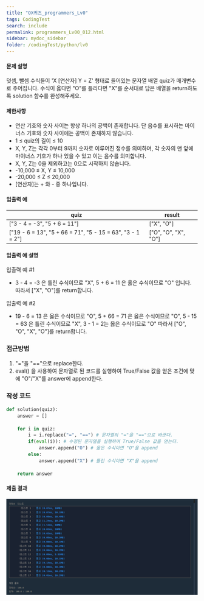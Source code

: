 ```yaml
---
title: "OX퀴즈_programmers_Lv0"
tags: CodingTest
search: include
permalink: programmers_Lv00_012.html
sidebar: mydoc_sidebar
folder: /codingTest/python/lv0
---
```



#### 문제 설명 <br>

덧셈, 뺄셈 수식들이 'X [연산자] Y = Z' 형태로 들어있는 문자열 배열 quiz가 매개변수로 주어집니다. 수식이 옳다면 "O"를 틀리다면 "X"를 순서대로 담은 배열을 return하도록 solution 함수를 완성해주세요.

#### 제한사항 <br>

- 연산 기호와 숫자 사이는 항상 하나의 공백이 존재합니다. 단 음수를 표시하는 마이너스 기호와 숫자 사이에는 공백이 존재하지 않습니다.
- 1 ≤ quiz의 길이 ≤ 10
- X, Y, Z는 각각 0부터 9까지 숫자로 이루어진 정수를 의미하며, 각 숫자의 맨 앞에 마이너스 기호가 하나 있을 수 있고 이는 음수를 의미합니다.
- X, Y, Z는 0을 제외하고는 0으로 시작하지 않습니다.
- -10,000 ≤ X, Y ≤ 10,000
- -20,000 ≤ Z ≤ 20,000
- [연산자]는 + 와 - 중 하나입니다.

#### 입출력 예 <br>
  
quiz|result
---|---
["3 - 4 = -3", "5 + 6 = 11"]|["X", "O"]
["19 - 6 = 13", "5 + 66 = 71", "5 - 15 = 63", "3 - 1 = 2"]|["O", "O", "X", "O"]

#### 입출력 예 설명 <br>

입출력 예 #1
- 3 - 4 = -3 은 틀린 수식이므로 "X", 5 + 6 = 11 은 옳은 수식이므로 "O" 입니다. 따라서 ["X", "O"]를 return합니다.

입출력 예 #2
- 19 - 6 = 13 은 옳은 수식이므로 "O", 5 + 66 = 71 은 옳은 수식이므로 "O", 5 - 15 = 63 은 틀린 수식이므로 "X", 3 - 1 = 2는 옳은 수식이므로 "O" 따라서 ["O", "O", "X", "O"]를 return합니다.

### 접근방법 <br>

1. "="을 "=="으로 replace한다.
2. eval() 을 사용하여 문자열로 된 코드를 실행하여 True/False 값을 얻은 조건에 맞에 "O"/"X"를 answer에 append한다.

### 작성 코드 <br>

```python
def solution(quiz):
    answer = []
    
    for i in quiz:
        i = i.replace("=", "==") # 문자열의 "="을 "=="으로 바꾼다.
        if(eval(i)): # 수정된 문자열을 실행하여 True/False 값을 얻는다.
            answer.append("O") # 옮은 수식이면 "O"을 append
        else:
            answer.append("X") # 틀린 수식이면 "X"을 append
    
    return answer
```

#### 제출 결과

![제출 결과](\images\programmers_Lv00_012.png)



